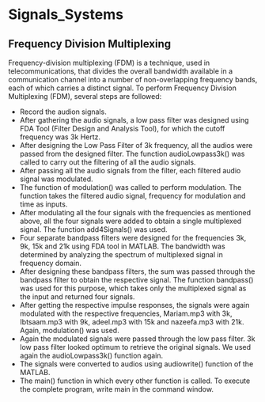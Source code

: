 # Signals_Systems
## Frequency Division Multiplexing
Frequency-division multiplexing (FDM) is a technique, used in telecommunications, that divides the overall bandwidth available in a communication channel into a number of non-overlapping frequency bands, each of which carries a distinct signal.
To perform Frequency Division Multiplexing (FDM), several steps are followed:
- Record the audion signals.
- After gathering the audio signals, a low pass filter was designed using FDA Tool (Filter Design and Analysis Tool), for which the cutoff frequency was 3k Hertz.
- After designing the Low Pass Filter of 3k frequency, all the audios were passed from the designed filter. The function audioLowpass3k() was called to carry out the filtering of all the audio signals.
- After passing all the audio signals from the filter, each filtered audio signal was modulated.
- The function of modulation() was called to perform modulation. The function takes the filtered audio signal, frequency for modulation and time as inputs.
- After modulating all the four signals with the frequencies as mentioned above, all the four signals were added to obtain a single multiplexed signal. The function add4Signals() was used. 
- Four separate bandpass filters were designed for the frequencies 3k, 9k, 15k and 21k using FDA tool in MATLAB. The bandwidth was determined by analyzing the spectrum of multiplexed signal in frequency domain. 
- After designing these bandpass filters, the sum was passed through the bandpass filter to obtain the respective signal. The function bandpass()  was used for this purpose, which takes only the multiplexed signal as the input and returned four signals. 
- After getting the respective impulse responses, the signals were again modulated with the respective frequencies, Mariam.mp3 with 3k, Ibtsaam.mp3 with 9k, adeel.mp3 with 15k and nazeefa.mp3 with 21k. Again, modulation() was used. 
- Again the modulated signals were passed through the low pass filter. 3k low pass filter looked optimum to retrieve the original signals. We used again the audioLowpass3k() function again. 
- The signals were converted to audios using audiowrite() function of the MATLAB.
- The main() function in which every other function is called. To execute the complete program, write main in the command window. 
